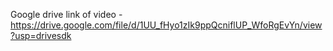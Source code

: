 Google drive link of video - https://drive.google.com/file/d/1UU_fHyo1zIk9ppQcniflUP_WfoRgEvYn/view?usp=drivesdk
